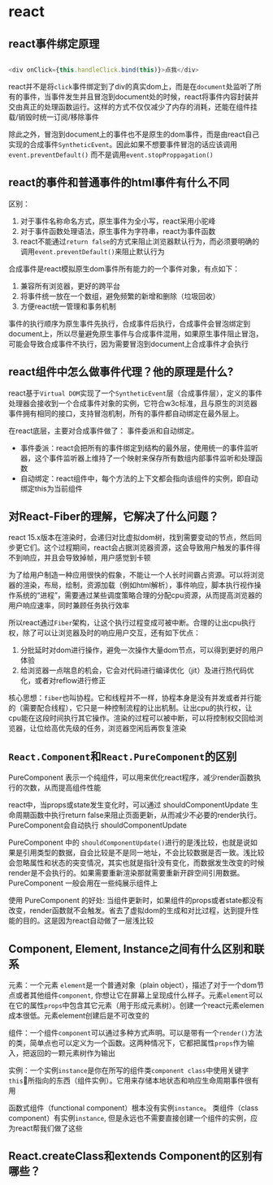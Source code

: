 # react

## react事件绑定原理

```js

<div onClick={this.handleClick.bind(this)}>点我</div>

```

react并不是将`click`事件绑定到了div的真实dom上，而是在`document`处监听了所有的事件，当事件发生并且冒泡到document处的时候，react将事件内容封装并交由真正的处理函数运行。这样的方式不仅仅减少了内存的消耗，还能在组件挂载/销毁时统一订阅/移除事件

除此之外，冒泡到document上的事件也不是原生的dom事件，而是由react自己实现的合成事件`SyntheticEvent`。因此如果不想要事件冒泡的话应该调用`event.preventDefault()` 而不是调用`event.stopProppagation()`

## react的事件和普通事件的html事件有什么不同

区别：

  1. 对于事件名称命名方式，原生事件为全小写，react采用小驼峰
  2. 对于事件函数处理语法，原生事件为字符串，react为事件函数
  3. react不能通过`return false`的方式来阻止浏览器默认行为，而必须要明确的调用`event.preventDefault()`来阻止默认行为

合成事件是react模拟原生dom事件所有能力的一个事件对象，有点如下：

  1. 兼容所有浏览器，更好的跨平台
  2. 将事件统一放在一个数组，避免频繁的新增和删除（垃圾回收）
  3. 方便react统一管理和事务机制

事件的执行顺序为原生事件先执行，合成事件后执行，合成事件会冒泡绑定到document上，所以尽量避免原生事件与合成事件混用，如果原生事件阻止冒泡，可能会导致合成事件不执行，因为需要冒泡到document上合成事件才会执行

## react组件中怎么做事件代理？他的原理是什么?

react基于`Virtual DOM`实现了一个`SyntheticEvent`层（合成事件层），定义的事件处理器会接收到一个合成事件对象的实例，它符合w3c标准，且与原生的浏览器事件拥有相同的接口，支持冒泡机制，所有的事件都自动绑定在最外层上。

在react底层，主要对合成事件做了： 事件委派和自动绑定。

* 事件委派：react会把所有的事件绑定到结构的最外层，使用统一的事件监听器，这个事件监听器上维持了一个映射来保存所有数组内部事件监听和处理函数
* 自动绑定：react组件中，每个方法的上下文都会指向该组件的实例，即自动绑定this为当前组件

## 对React-Fiber的理解，它解决了什么问题？

react 15.x版本在渲染时，会递归对比虚拟dom树，找到需要变动的节点，然后同步更它们。这个过程期间，react会占据浏览器资源，这会导致用户触发的事件得不到响应，并且会导致掉帧，用户感觉到卡顿

为了给用户制造一种应用很快的假象，不能让一个人长时间霸占资源。可以将浏览器的渲染，布局，绘制，资源加载（例如html解析），事件响应，脚本执行视作操作系统的“进程”，需要通过某些调度策略合理的分配cpu资源，从而提高浏览器的用户响应速率，同时兼顾任务执行效率

所以react通过`Fiber`架构，让这个执行过程变成可被中断。合理的让出cpu执行权，除了可以让浏览器及时的响应用户交互，还有如下优点：

1. 分批延时对dom进行操作，避免一次操作大量dom节点，可以得到更好的用户体验
2. 给浏览器一点喘息的机会，它会对代码进行编译优化（jit）及进行热代码优化，或者对reflow进行修正

核心思想：`fiber`也叫协程。它和线程并不一样，协程本身是没有并发或者并行能的（需要配合线程），它只是一种控制流程的让出机制。让出cpu的执行权，让cpu能在这段时间执行其它操作。渲染的过程可以被中断，可以将控制权交回给浏览器，让位给高优先级的任务，浏览器空闲后再恢复渲染

## `React.Component`和`React.PureComponent`的区别

PureComponent 表示一个纯组件，可以用来优化react程序，减少render函数执行的次数，从而提高组件性能

react中，当props或state发生变化时，可以通过 shouldComponentUpdate 生命周期函数中执行return false来阻止页面更新，从而减少不必要的render执行。PureComponent会自动执行 shouldComponentUpdate 

PureComponent 中的 `shouldComponentUpdate()`进行的是浅比较，也就是说如果是引用类型的数据，自会比较是不是同一地址，不会比较数据是否一致。浅比较会忽略属性和状态的突变情况，其实也就是指针没有变化，而数据发生改变的时候render是不会执行的。如果需要重新渲染那就需要重新开辟空间引用数据。PureComponent 一般会用在一些纯展示组件上

使用 PureComponent 的好处: 当组件更新时，如果组件的props或者state都没有改变，render函数就不会触发。省去了虚拟dom的生成和对比过程，达到提升性能的目的。这是因为react自动做了一层浅比较

## Component, Element, Instance之间有什么区别和联系

元素：一个元素 `element`是一个普通对象（plain object），描述了对于一个dom节点或者其他组件`component`, 你想让它在屏幕上呈现成什么样子。元素`element`可以在它的属性`props`中包含其它元素（用于形成元素树）。创建一个react元素elemen成本很低。元素element创建后是不可改变的

组件：一个组件`component`可以通过多种方式声明。可以是带有一个`render()`方法的类，简单点也可以定义为一个函数。这两种情况下，它都把属性`props`作为输入，把返回的一颗元素树作为输出

实例：一个实例`instance`是你在所写的组件类`component class`中使用关键字`this`所指向的东西（组件实例）。它用来存储本地状态和响应生命周期事件很有用

函数式组件（functional component）根本没有实例`instance`。
类组件（class component）有实例`instance`, 但是永远也不需要直接创建一个组件的实例，应为react帮我们做了这些

## React.createClass和extends Component的区别有哪些？
